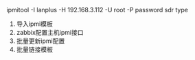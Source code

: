 ipmitool -I lanplus  -H 192.168.3.112 -U root -P password sdr type

1. 导入ipmi模板
2. zabbix配置主机ipmi接口
3. 批量更新ipmi配置
4. 批量链接模板
